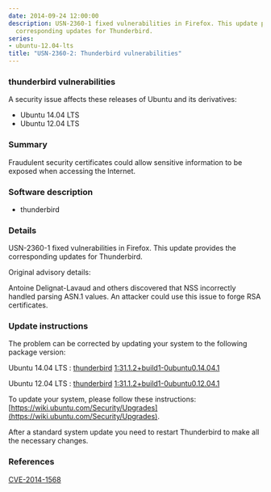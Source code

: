 ```yaml
---
date: 2014-09-24 12:00:00
description: USN-2360-1 fixed vulnerabilities in Firefox. This update provides the
  corresponding updates for Thunderbird.
series:
- ubuntu-12.04-lts
title: "USN-2360-2: Thunderbird vulnerabilities"
---
```


### thunderbird vulnerabilities

A security issue affects these releases of Ubuntu and its derivatives:

* Ubuntu 14.04 LTS
* Ubuntu 12.04 LTS

### Summary

Fraudulent security certificates could allow sensitive information to be exposed when accessing the Internet.

### Software description

* thunderbird 

### Details

USN-2360-1 fixed vulnerabilities in Firefox. This update provides the corresponding updates for Thunderbird.

Original advisory details:

 Antoine Delignat-Lavaud and others discovered that NSS incorrectly handled parsing ASN.1 values. An attacker could use this issue to forge RSA certificates. 

### Update instructions

The problem can be corrected by updating your system to the following package version:

Ubuntu 14.04 LTS
 : [thunderbird](https://launchpad.net/ubuntu/+source/thunderbird) <span> [1:31.1.2+build1-0ubuntu0.14.04.1](https://launchpad.net/ubuntu/+source/thunderbird/1:31.1.2+build1-0ubuntu0.14.04.1) </span> 

Ubuntu 12.04 LTS
 : [thunderbird](https://launchpad.net/ubuntu/+source/thunderbird) <span> [1:31.1.2+build1-0ubuntu0.12.04.1](https://launchpad.net/ubuntu/+source/thunderbird/1:31.1.2+build1-0ubuntu0.12.04.1) </span> 

To update your system, please follow these instructions: [https://wiki.ubuntu.com/Security/Upgrades](https://wiki.ubuntu.com/Security/Upgrades).

After a standard system update you need to restart Thunderbird to make all the necessary changes. 

### References

 [CVE-2014-1568](http://people.ubuntu.com/~ubuntu-security/cve/CVE-2014-1568)
